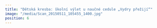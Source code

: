 ```yaml
---
title: "Dětská kresba: školní výlet u naučné cedule „Vydry přežijí“"
image: "/media/Scan_20150511_105455_1400.jpg"
position: 6
---
```


